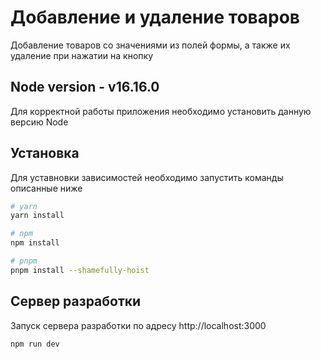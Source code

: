 # Добавление и удаление товаров

Добавление товаров со значениями из полей формы, а также их удаление при нажатии на кнопку

## Node version - v16.16.0

Для корректной работы приложения необходимо установить данную версию Node

## Установка

Для уставновки зависимостей необходимо запустить команды описанные ниже


```bash
# yarn
yarn install

# npm
npm install

# pnpm
pnpm install --shamefully-hoist
```

## Сервер разработки

Запуск сервера разработки по адресу http://localhost:3000

```bash
npm run dev
```


